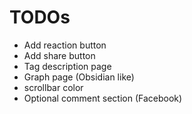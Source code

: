 
# TODOs
- Add reaction button
- Add share button
- Tag description page
- Graph page (Obsidian like)
- scrollbar color
- Optional comment section (Facebook)